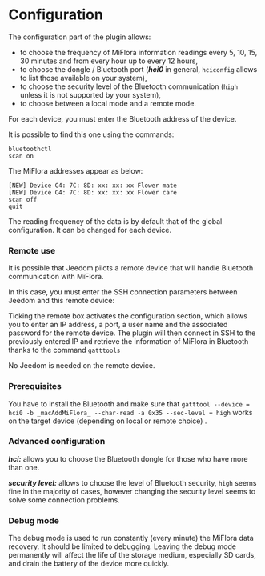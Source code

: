 # Configuration

The configuration part of the plugin allows:

* to choose the frequency of MiFlora information readings every 5, 10, 15, 30 minutes and from every hour up to every 12 hours,
* to choose the dongle / Bluetooth port (**_hci0_** in general, `hciconfig` allows to list those available on your system),
* to choose the security level of the Bluetooth communication (`high` unless it is not supported by your system),
* to choose between a local mode and a remote mode.

For each device, you must enter the Bluetooth address of the device.

It is possible to find this one using the commands:

```
bluetoothctl
scan on
```

The MiFlora addresses appear as below:
```
[NEW] Device C4: 7C: 8D: xx: xx: xx Flower mate
[NEW] Device C4: 7C: 8D: xx: xx: xx Flower care
scan off
quit
```
The reading frequency of the data is by default that of the global configuration. It can be changed for each device.

### Remote use

It is possible that Jeedom pilots a remote device that will handle Bluetooth communication with MiFlora.

In this case, you must enter the SSH connection parameters between Jeedom and this remote device:

Ticking the remote box activates the configuration section, which allows you to enter an IP address, a port, a user name and the associated password for the remote device.
The plugin will then connect in SSH to the previously entered IP and retrieve the information of MiFlora in Bluetooth thanks to the command `gatttools`

No Jeedom is needed on the remote device.

### Prerequisites

You have to install the Bluetooth and make sure that `gatttool --device = hci0 -b _macAddMiFlora_ --char-read -a 0x35 --sec-level = high` works on the target device (depending on local or remote choice) .

### Advanced configuration

**_hci:_** allows you to choose the Bluetooth dongle for those who have more than one.

**_security level:_** allows to choose the level of Bluetooth security, `high` seems fine in the majority of cases, however changing the security level seems to solve some connection problems.

### Debug mode

The debug mode is used to run constantly (every minute) the MiFlora data recovery. It should be limited to debugging.
Leaving the debug mode permanently will affect the life of the storage medium, especially SD cards, and drain the battery of the device more quickly.
